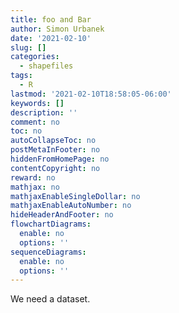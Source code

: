 ```yaml
---
title: foo and Bar
author: Simon Urbanek
date: '2021-02-10'
slug: []
categories:
  - shapefiles
tags:
  - R
lastmod: '2021-02-10T18:58:05-06:00'
keywords: []
description: ''
comment: no
toc: no
autoCollapseToc: no
postMetaInFooter: no
hiddenFromHomePage: no
contentCopyright: no
reward: no
mathjax: no
mathjaxEnableSingleDollar: no
mathjaxEnableAutoNumber: no
hideHeaderAndFooter: no
flowchartDiagrams:
  enable: no
  options: ''
sequenceDiagrams:
  enable: no
  options: ''
---
```


We need a dataset.



